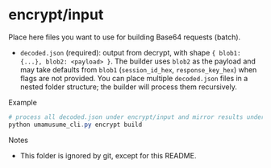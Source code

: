# encrypt/input

Place here files you want to use for building Base64 requests (batch).

- `decoded.json` (required): output from decrypt, with shape `{ blob1: {...}, blob2: <payload> }`. The builder uses `blob2` as the payload and may take defaults from `blob1` (`session_id_hex`, `response_key_hex`) when flags are not provided.
  You can place multiple `decoded.json` files in a nested folder structure; the builder will process them recursively.

Example

```powershell
# process all decoded.json under encrypt/input and mirror results under encrypt/output
python umamusume_cli.py encrypt build
```

Notes

- This folder is ignored by git, except for this README.
